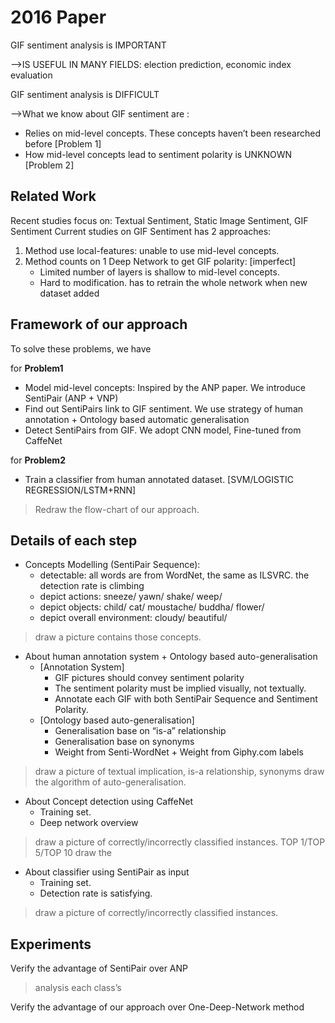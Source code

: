 
# 2016 Paper 

GIF sentiment analysis is IMPORTANT

-->IS USEFUL IN MANY FIELDS: election prediction, economic index evaluation

GIF sentiment analysis is DIFFICULT

-->What we know about GIF sentiment are :
		
* Relies on mid-level concepts. These concepts haven’t been researched before [Problem 1]
* How mid-level concepts lead to sentiment polarity is UNKNOWN [Problem 2]

## Related Work
Recent studies focus on: Textual Sentiment, Static Image Sentiment, GIF Sentiment
Current studies on GIF Sentiment has 2 approaches:

1. Method use local-features: unable to use mid-level concepts.
2. Method counts on 1 Deep Network to get GIF polarity: [imperfect]
	* Limited number of layers is shallow to mid-level concepts. 
	* Hard to modification. has to retrain the whole network when new dataset added

## Framework of our approach

To solve these problems, we have

for **Problem1**	
	
* Model mid-level concepts: Inspired by the ANP paper.  We introduce SentiPair (ANP + VNP)
* Find out SentiPairs link to GIF sentiment.  We use strategy of human annotation + Ontology based automatic 	generalisation 
* Detect SentiPairs from GIF. We adopt CNN model, Fine-tuned from CaffeNet

for **Problem2**

* Train a classifier from human annotated dataset. [SVM/LOGISTIC REGRESSION/LSTM+RNN]
>	Redraw the flow-chart of our approach.

## Details of each step

* Concepts Modelling (SentiPair Sequence): 
	* detectable: all words are from WordNet, the same as ILSVRC. the detection rate is climbing
	* depict actions: sneeze/ yawn/ shake/ weep/ 
	* depict objects: child/ cat/ moustache/ buddha/ flower/
	* depict overall environment: cloudy/ beautiful/ 

>	draw a picture contains those concepts. 

* About human annotation system + Ontology based auto-generalisation
	* [Annotation System]
		* GIF pictures should convey sentiment polarity
		* The sentiment polarity must be implied visually, not textually.
		*  Annotate each GIF with both SentiPair Sequence and Sentiment Polarity.
	* [Ontology based auto-generalisation]
		* Generalisation base on “is-a” relationship
		* Generalisation base on synonyms
		* Weight from Senti-WordNet + Weight from Giphy.com labels

>	draw a picture of textual implication, is-a relationship, synonyms
>	draw the algorithm of auto-generalisation. 

* About Concept detection using CaffeNet
	* Training set.
	* Deep network overview
>	draw a picture of correctly/incorrectly classified instances. TOP 1/TOP 5/TOP 10
>	draw the 

* About classifier using SentiPair as input
	* Training set.
	* Detection rate is satisfying.
>	draw a picture of correctly/incorrectly classified instances.

## Experiments
Verify the advantage of SentiPair over ANP
>	analysis each class’s 

Verify the advantage of our approach over One-Deep-Network method










 

